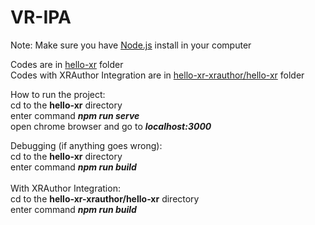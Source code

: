 # VR-IPA<br />
Note: Make sure you have [Node.js](https://nodejs.org/en/) install in your computer<br />

Codes are in [hello-xr](hello-xr) folder<br />
Codes with XRAuthor Integration are in [hello-xr-xrauthor/hello-xr](hello-xr-xrauthor/hello-xr) folder<br />

How to run the project:<br />
cd to the <b>hello-xr</b> directory<br />
enter command <b><i>npm run serve</i></b><br />
open chrome browser and go to <b><i>localhost:3000</i></b><br />

Debugging (if anything goes wrong):<br />
cd to the <b>hello-xr</b> directory<br />
enter command <b><i>npm run build</i></b><br />
<br />
With XRAuthor Integration:<br />
cd to the <b>hello-xr-xrauthor/hello-xr</b> directory<br />
enter command <b><i>npm run build</i></b><br />
